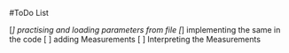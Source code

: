 #ToDo List

[*] practising and loading parameters from file
[*] implementing the same in the code
[ ] adding Measurements
[ ] Interpreting the Measurements

